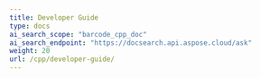 ```yaml
---
title: Developer Guide
type: docs
ai_search_scope: "barcode_cpp_doc"
ai_search_endpoint: "https://docsearch.api.aspose.cloud/ask"
weight: 20
url: /cpp/developer-guide/
---
```



